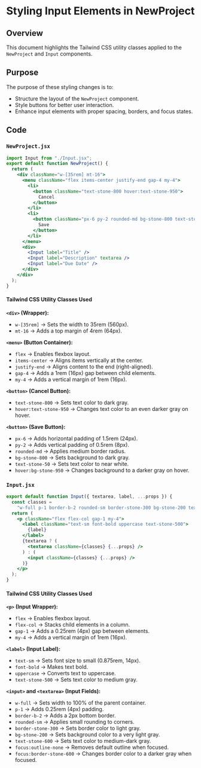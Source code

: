 # Styling Input Elements in NewProject

## Overview

This document highlights the Tailwind CSS utility classes applied to the `NewProject` and `Input` components.

## Purpose

The purpose of these styling changes is to:

- Structure the layout of the `NewProject` component.
- Style buttons for better user interaction.
- Enhance input elements with proper spacing, borders, and focus states.

## Code

### `NewProject.jsx`

```jsx
import Input from "./Input.jsx";
export default function NewProject() {
  return (
    <div className="w-[35rem] mt-16">
      <menu className="flex items-center justify-end gap-4 my-4">
        <li>
          <button className="text-stone-800 hover:text-stone-950">
            Cancel
          </button>
        </li>
        <li>
          <button className="px-6 py-2 rounded-md bg-stone-800 text-stone-50 hover:bg-stone-950">
            Save
          </button>
        </li>
      </menu>
      <div>
        <Input label="Title" />
        <Input label="Description" textarea />
        <Input label="Due Date" />
      </div>
    </div>
  );
}
```

#### Tailwind CSS Utility Classes Used

**`<div>` (Wrapper):**
- `w-[35rem]` → Sets the width to 35rem (560px).
- `mt-16` → Adds a top margin of 4rem (64px).

**`<menu>` (Button Container):**
- `flex` → Enables flexbox layout.
- `items-center` → Aligns items vertically at the center.
- `justify-end` → Aligns content to the end (right-aligned).
- `gap-4` → Adds a 1rem (16px) gap between child elements.
- `my-4` → Adds a vertical margin of 1rem (16px).

**`<button>` (Cancel Button):**
- `text-stone-800` → Sets text color to dark gray.
- `hover:text-stone-950` → Changes text color to an even darker gray on hover.

**`<button>` (Save Button):**
- `px-6` → Adds horizontal padding of 1.5rem (24px).
- `py-2` → Adds vertical padding of 0.5rem (8px).
- `rounded-md` → Applies medium border radius.
- `bg-stone-800` → Sets background to dark gray.
- `text-stone-50` → Sets text color to near white.
- `hover:bg-stone-950` → Changes background to a darker gray on hover.

### `Input.jsx`

```jsx
export default function Input({ textarea, label, ...props }) {
  const classes =
    "w-full p-1 border-b-2 rounded-sm border-stone-300 bg-stone-200 text-stone-600 focus:outline-none focus:border-stone-600";
  return (
    <p className="flex flex-col gap-1 my-4">
      <label className="text-sm font-bold uppercase text-stone-500">
        {label}
      </label>
      {textarea ? (
        <textarea className={classes} {...props} />
      ) : (
        <input className={classes} {...props} />
      )}
    </p>
  );
}
```

#### Tailwind CSS Utility Classes Used

**`<p>` (Input Wrapper):**
- `flex` → Enables flexbox layout.
- `flex-col` → Stacks child elements in a column.
- `gap-1` → Adds a 0.25rem (4px) gap between elements.
- `my-4` → Adds a vertical margin of 1rem (16px).

**`<label>` (Input Label):**
- `text-sm` → Sets font size to small (0.875rem, 14px).
- `font-bold` → Makes text bold.
- `uppercase` → Converts text to uppercase.
- `text-stone-500` → Sets text color to medium gray.

**`<input>` and `<textarea>` (Input Fields):**
- `w-full` → Sets width to 100% of the parent container.
- `p-1` → Adds 0.25rem (4px) padding.
- `border-b-2` → Adds a 2px bottom border.
- `rounded-sm` → Applies small rounding to corners.
- `border-stone-300` → Sets border color to light gray.
- `bg-stone-200` → Sets background color to a very light gray.
- `text-stone-600` → Sets text color to medium-dark gray.
- `focus:outline-none` → Removes default outline when focused.
- `focus:border-stone-600` → Changes border color to a darker gray when focused.

